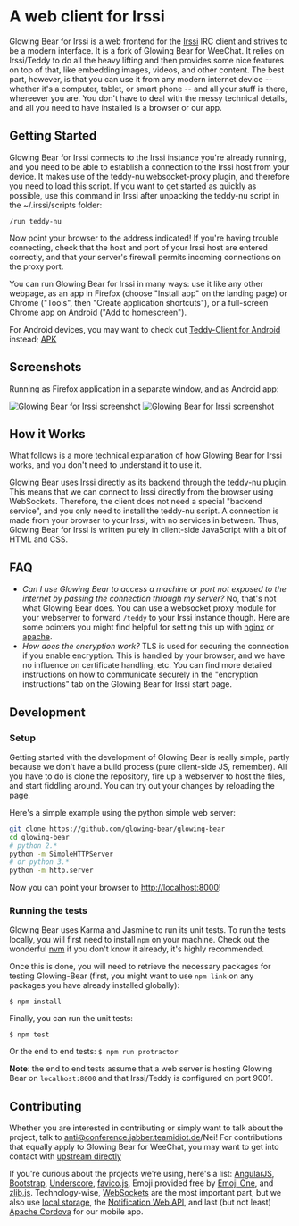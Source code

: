 # A web client for Irssi

Glowing Bear for Irssi is a web frontend for the [Irssi](http://irssi.org) IRC client and strives to be a modern interface. It is a fork of Glowing Bear for WeeChat. It relies on Irssi/Teddy to do all the heavy lifting and then provides some nice features on top of that, like embedding images, videos, and other content. The best part, however, is that you can use it from any modern internet device -- whether it's a computer, tablet, or smart phone -- and all your stuff is there, whereever you are. You don't have to deal with the messy technical details, and all you need to have installed is a browser or our app.

## Getting Started


Glowing Bear for Irssi connects to the Irssi instance you're already running, and you need to be able to establish a connection to the Irssi host from your device. It makes use of the teddy-nu websocket-proxy plugin, and therefore you need to load this script. If you want to get started as quickly as possible, use this command in Irssi after unpacking the teddy-nu script in the ~/.irssi/scripts folder:

	/run teddy-nu

Now point your browser to the address indicated! If you're having trouble connecting, check that the host and port of your Irssi host are entered correctly, and that your server's firewall permits incoming connections on the proxy port.

You can run Glowing Bear for Irssi in many ways: use it like any other webpage, as an app in Firefox (choose "Install app" on the landing page) or Chrome ("Tools", then "Create application shortcuts"), or a full-screen Chrome app on Android ("Add to homescreen").

For Android devices, you may want to check out [Teddy-Client for Android](https://github.com/aeirola/teddy-client) instead; [APK](http://koti.kapsi.fi/~aeirola/random/teddy-client/)


## Screenshots

Running as Firefox application in a separate window, and as Android app:

![Glowing Bear for Irssi screenshot](http://anti.teamidiot.de/static/nei/irssitab.png)
![Glowing Bear for Irssi screenshot](http://anti.teamidiot.de/static/nei/irssimobuffer.png)

## How it Works

What follows is a more technical explanation of how Glowing Bear for Irssi works, and you don't need to understand it to use it.

Glowing Bear uses Irssi directly as its backend through the teddy-nu plugin. This means that we can connect to Irssi directly from the browser using WebSockets. Therefore, the client does not need a special "backend service", and you only need to install the teddy-nu script. A connection is made from your browser to your Irssi, with no services in between. Thus, Glowing Bear for Irssi is written purely in client-side JavaScript with a bit of HTML and CSS.

## FAQ

- *Can I use Glowing Bear to access a machine or port not exposed to the internet by passing the connection through my server?* No, that's not what Glowing Bear does. You can use a websocket proxy module for your webserver to forward `/teddy` to your Irssi instance though. Here are some pointers you might find helpful for setting this up with [nginx](http://nginx.com/blog/websocket-nginx/) or [apache](https://httpd.apache.org/docs/2.4/mod/mod_proxy_wstunnel.html).
- *How does the encryption work?* TLS is used for securing the connection if you enable encryption. This is handled by your browser, and we have no influence on certificate handling, etc. You can find more detailed instructions on how to communicate securely in the "encryption instructions" tab on the Glowing Bear for Irssi start page.

## Development

### Setup
Getting started with the development of Glowing Bear is really simple, partly because we don't have a build process (pure client-side JS, remember). All you have to do is clone the repository, fire up a webserver to host the files, and start fiddling around. You can try out your changes by reloading the page.

Here's a simple example using the python simple web server:
```bash
git clone https://github.com/glowing-bear/glowing-bear
cd glowing-bear
# python 2.*
python -m SimpleHTTPServer
# or python 3.*
python -m http.server
```

Now you can point your browser to [http://localhost:8000](http://localhost:8000)!


### Running the tests
Glowing Bear uses Karma and Jasmine to run its unit tests. To run the tests locally, you will first need to install `npm` on your machine. Check out the wonderful [nvm](https://github.com/creationix/nvm) if you don't know it already, it's highly recommended.

Once this is done, you will need to retrieve the necessary packages for testing Glowing-Bear (first, you might want to use `npm link` on any packages you have already installed globally):

`$ npm install`

Finally, you can run the unit tests:

`$ npm test`

Or the end to end tests:
`$ npm run protractor`

**Note**: the end to end tests assume that a web server is hosting Glowing Bear on `localhost:8000` and that Irssi/Teddy is configured on port 9001.

## Contributing

Whether you are interested in contributing or simply want to talk about the project, talk to anti@conference.jabber.teamidiot.de/Nei! For contributions that equally apply to Glowing Bear for WeeChat, you may want to get into contact with [upstream directly](https://github.com/glowing-bear/glowing-bear#contributing)

If you're curious about the projects we're using, here's a list: [AngularJS](https://angularjs.org/), [Bootstrap](http://getbootstrap.com/), [Underscore](http://underscorejs.org/), [favico.js](http://lab.ejci.net/favico.js/), Emoji provided free by [Emoji One](http://emojione.com/), and [zlib.js](https://github.com/imaya/zlib.js). Technology-wise, [WebSockets](http://en.wikipedia.org/wiki/WebSocket) are the most important part, but we also use [local storage](https://developer.mozilla.org/en-US/docs/Web/Guide/API/DOM/Storage#localStorage), the [Notification Web API](https://developer.mozilla.org/en/docs/Web/API/notification), and last (but not least) [Apache Cordova](https://cordova.apache.org/) for our mobile app.
